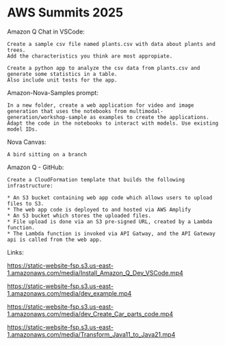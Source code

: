 # AWS Summits 2025

Amazon Q Chat in VSCode:
```
Create a sample csv file named plants.csv with data about plants and trees.
Add the characteristics you think are most appropiate.
```
```
Create a python app to analyze the csv data from plants.csv and generate some statistics in a table.
Also include unit tests for the app.
```

Amazon-Nova-Samples prompt:
```
In a new folder, create a web application for video and image generation that uses the notebooks from multimodal-generation/workshop-sample as examples to create the applications. Adapt the code in the notebooks to interact with models. Use existing model IDs.
```

Nova Canvas:
```
A bird sitting on a branch
```

Amazon Q - GitHub:
```
Create a CloudFormation template that builds the following infrastructure:

* An S3 bucket containing web app code which allows users to upload files to S3.
* The web app code is deployed to and hosted via AWS Amplify
* An S3 bucket which stores the uploaded files.
* File upload is done via an S3 pre-signed URL, created by a Lambda function.
* The Lambda function is invoked via API Gatway, and the API Gateway api is called from the web app.
```

Links:

https://static-website-fsp.s3.us-east-1.amazonaws.com/media/Install_Amazon_Q_Dev_VSCode.mp4

https://static-website-fsp.s3.us-east-1.amazonaws.com/media/dev_example.mp4

https://static-website-fsp.s3.us-east-1.amazonaws.com/media/dev_Create_Car_parts_code.mp4

https://static-website-fsp.s3.us-east-1.amazonaws.com/media/Transform_Java11_to_Java21.mp4
